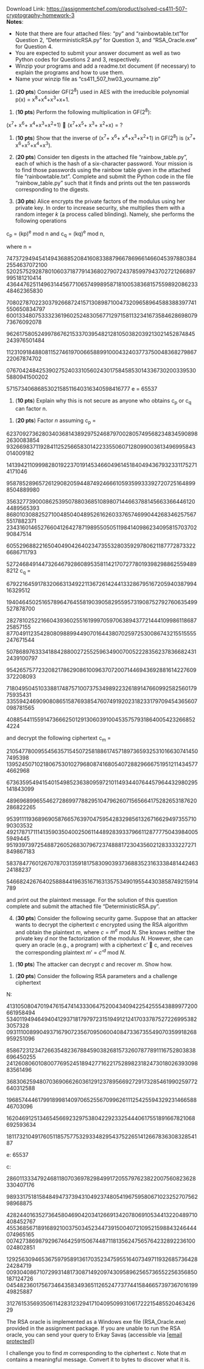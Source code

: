 Download Link: https://assignmentchef.com/product/solved-cs411-507-cryptography-homework-3
<br>
<strong>Notes</strong>:

<ul>

 <li>Note that there are four attached files: “py” and “rainbowtable.txt”for Question 2, “DeterministicRSA.py” for Question 3, and “RSA_Oracle.exe” for Question 4.</li>

 <li>You are expected to submit your answer document as well as two Python codes for Questions 2 and 3, respectively.</li>

 <li>Winzip your programs and add a readme.txt document (if necessary) to explain the programs and how to use them.</li>

 <li>Name your winzip file as “cs411_507_hw03_yourname.zip”</li>

</ul>




<ol>

 <li>(<strong>20 pts</strong>) Consider GF(2<sup>8</sup>) used in AES with the irreducible polynomial p(x) = x<sup>8</sup>+x<sup>4</sup>+x<sup>3</sup>+x+1.</li>

</ol>




<ol>

 <li>(<strong>10 pts</strong>) Perform the following multiplication in GF(2<sup>8</sup>):</li>

</ol>




(x<sup>7</sup>+ x<sup>6</sup>+ x<sup>4</sup>+x<sup>3</sup>+x<sup>2</sup>+1)  (x<sup>7</sup>+x<sup>5</sup>+ x<sup>3</sup>+ x<sup>2</sup>+x) = ?




<ol>

 <li>(<strong>10 pts</strong>) Show that the inverse of (x<sup>7</sup>+ x<sup>6</sup>+ x<sup>4</sup>+x<sup>3</sup>+x<sup>2</sup>+1) in GF(2<sup>8</sup>) is (x<sup>7</sup>+ x<sup>6</sup>+x<sup>5</sup>+x<sup>4</sup>+x<sup>3</sup>).</li>

</ol>




<ol start="2">

 <li>(<strong>20 pts</strong>) Consider ten digests in the attached file “rainbow_table.py”, each of which is the hash of a six-character password. Your mission is to find those passwords using the rainbow table given in the attached file “rainbowtable.txt”. Complete and submit the Python code in the file “rainbow_table.py” such that it finds and prints out the ten passwords corresponding to the digests.</li>

</ol>




<ol start="3">

 <li>(<strong>30 pts</strong>) Alice encrypts the private factors of the modulus using her private key. In order to increase security, she multiplies them with a random integer <em>k</em> (a process called blinding). Namely, she performs the following operations</li>

</ol>




c<sub>p</sub> = (kp)<sup>e</sup> mod n and c<sub>q</sub> = (kq)<sup>e</sup> mod n,




where  n =

747372949454149436885208416083388796678696614660453978803842554637072100 520257529287801060371877914368027907243785997943702721266897995181210414 436447625114963144567710657499895871810053836815755989208623348462365830

708027870223037926687241571308987100473209658964588388397741550650834797 600133480753332361960252483056771297158113234167358462869807973676092078

962617580524997867621533703954821281050382039213021452874845243976501484

112310918488081152746197006658899100043240377375004836827986722067874702

076704248425390275240331056024301758458530143367302003395305880941500202

5715734068685302158511640316340598416777 e = 65537




<ol>

 <li>(<strong>10 pts</strong>) Explain why this is not secure as anyone who obtains c<sub>p</sub> or c<sub>q</sub> can factor n.</li>

</ol>




<ol>

 <li>(<strong>20 pts</strong>) Factor <em>n</em> assuming c<sub>p</sub> =</li>

</ol>

623709273628034036814389297524687970028057495682348345908982630083854 932669837119284112525665830142233550607128099003613496995843014009182

141394211099982801922370191453466049614518404943679323311752714171046

958785289657261290820594487492466610593599333927207251648998504889980

356327739000862539507880368510898071446637881456633664461204489565393 868010308825271004850404895261626033765746990442683462575675517882371 234316014652766041264278719895505051198414098623409581570370290847514

605529688221650404904264023473553280359297806211877728733226686711793

5272468491447326467928608953581142170727780193982988625594898212 c<sub>q</sub> =

679221645917832066313492211367261424413328679516720594038799416329512

194046450251657896476455819039058295595731908752792760635499527878700

282781025221660439360255161999705970638943772144410998611868725857155 877049112354280809889944907016443807025972530086743215515555247671544

507868976333418842880027255259634900700522283562378366824312439100797

954265757723208217862908610096370720071446943692881614227609372208093

718049504510338817487571007375349892232618914766099258256017975935431 335594246909080865158769385476074919202318233179709454365607098781565

4088544115591473666250129130603910045357579318640054232668524224




and decrypt the following ciphertext  c<sub>m</sub> =

210547780095545635715450725818861745718973659325310166307414507495398 139524507102180675301027968087416805407288296667519512114345774662968

673635954941540154985236380959721011493440764457964432980295141843099

489696899655462728699778829510479626071565664175282653187620286822265

953911119368969058766576397047595428329856132671662949735571090303532 492178717111413590350400250611448928393379661128777750439840055949445 951939739725488726052683079672374888172304356021283333227271849867183

583784776012670787031359181758309039373688352316333848144246324188237

5466824267640258884419635167163135753490195544303858749215914789




and print out the plaintext message. For the solution of this question complete and submit the attached file “DeterministicRSA.py”.




<ol start="4">

 <li>(<strong>30 pts</strong>) Consider the following security game. Suppose that an attacker wants to decrypt the ciphertext <em>c</em> encrypted using the RSA algorithm and obtain the plaintext <em>m</em>, where <em>c</em> = <em>m<sup>e</sup></em> mod <em>N</em>. She knows neither the private key <em>d</em> nor the factorization of the modulus <em>N</em>. However, she can query an oracle (e.g., a program) with a ciphertext c’  c, and receives the corresponding plaintext <em>m</em>’ = <em>c</em>’<em><sup>d</sup></em> mod <em>N</em>.</li>

</ol>




<ol>

 <li>(<strong>10 pts</strong>) The attacker can decrypt <em>c</em> and recover <em>m</em>. Show how.</li>

</ol>







<ol>

 <li>(<strong>20 pts</strong>) Consider the following RSA parameters and a challenge ciphertext</li>

</ol>




N:

413105080470194761547414333064752004340942254255543889977200661958494 534011949464940412937181797972315194912124170337875272269953823057328 093111008990493716790723567095060040847336735549070359918268959251096

858672312347266354823678845903826815732607877891116752803838696450255 241260806010800776952451894277162217528982318247301802639309883561496

368306259480703690662603612912378956692729173285461990259772640312588

196857444617991899814097065255670996261112542559432923146658846703096

162046912513465456692329753804229233254440617551891667821068692593634

1811732104917605118575775329334829543752265141266783630832854187




e:  65537

c:

286011333479246811807036978298499172055797623822007560823628330407176

989331751815848494737394310492374805419675958067102325270756298968875

428244016352736458046904203412669134207806910534413220489710408452767 455368567189168921003750345234473915004072109521598843246444074965165 007427386987929674642591506744871181356247565764232892236100024802851

129256309465367597958913617035234759551640734971193268573642824284719 009304086710729931481730871492097430958962565736552256356850187124726 045482360175673464358349365112652477377441584665739736701619949825887

312761535693506114283123294171040950993106172221548552046342629




The RSA oracle is implemented as a Windows exe file (RSA_Oracle.exe) provided in the assignment package. If you are unable to run the RSA oracle, you can send your query to Erkay Savaş (accessible via <a href="/cdn-cgi/l/email-protection" class="__cf_email__" data-cfemail="2643544d475f085547504755665547444748454f53484f5008434253">[email protected]</a>)




I challenge you to find <em>m</em> corresponding to the ciphertext <em>c</em>. Note that <em>m</em> contains a meaningful message. Convert it to bytes to discover what it is.





